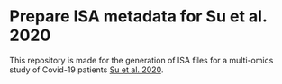 # Prepare ISA metadata for Su et al. 2020

This repository is made for the generation of ISA files for a multi-omics study of Covid-19 patients [Su et al. 2020][Su2020].

[Su2020]: https://doi.org/10.1016/j.cell.2020.10.037 "Su et al. 2020. Multi-Omics Resolves a Sharp Disease-State Shift between Mild and Moderate COVID-19, Cell 183 (6): 1479-1495.e20"